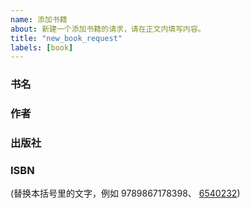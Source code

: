 ```yaml
---
name: 添加书籍
about: 新建一个添加书籍的请求，请在正文内填写内容。
title: "new_book_request"
labels: [book]
---
```


### 书名


### 作者


### 出版社


### ISBN

(替换本括号里的文字，例如 9789867178398、 [6540232](https://book.douban.com/subject/6540232/))
